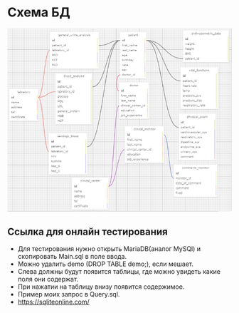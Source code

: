 # Схема БД
![alt text](https://github.com/chachabooms/test/raw/master/image.png)
## Сcылка для онлайн тестирования
* Для тестирования нужно открыть MariaDB(аналог MySQl) и скопировать Main.sql в поле ввода.
* Можно удалить demo (DROP TABLE demo;), если мешает.
* Слева должны будут появится таблицы, где можно увидеть какие поля они содержат. 
* При нажатии на таблицу внизу появится содержимое.
* Пример моих запрос в Query.sql.
* https://sqliteonline.com/

